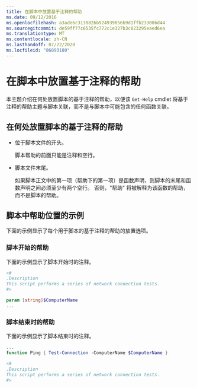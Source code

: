 ```yaml
---
title: 在脚本中放置基于注释的帮助
ms.date: 09/12/2016
ms.openlocfilehash: a3ade6c3138826b924939056b9d1ffb233006d44
ms.sourcegitcommit: de59ff77c6535fc772c1e327b3c823295eaed6ea
ms.translationtype: MT
ms.contentlocale: zh-CN
ms.lasthandoff: 07/22/2020
ms.locfileid: "86893180"
---
```

# <a name="placing-comment-based-help-in-scripts"></a>在脚本中放置基于注释的帮助

本主题介绍在何处放置脚本的基于注释的帮助，以便该 `Get-Help` cmdlet 将基于注释的帮助主题与脚本关联，而不是与脚本中可能包含的任何函数关联。

## <a name="where-to-place-comment-based-help-for-a-script"></a>在何处放置脚本的基于注释的帮助

- 位于脚本文件的开头。

  脚本帮助的前面只能是注释和空行。

- 脚本文件末尾。

  如果脚本正文中的第一项（帮助下的第一项）是函数声明，则脚本的末尾和函数声明之间必须至少有两个空行。 否则，"帮助" 将被解释为该函数的帮助，而不是脚本的帮助。

## <a name="examples-of-help-placement-in-a-script"></a>脚本中帮助位置的示例

下面的示例显示了每个用于脚本的基于注释的帮助的放置选项。

### <a name="help-at-the-beginning-of-a-script"></a>脚本开始的帮助

下面的示例显示了脚本开始时的注释。

```powershell
<#
.Description
This script performs a series of network connection tests.
#>

param [string]$ComputerName
...
```

### <a name="help-at-the-end-of-a-script"></a>脚本结束时的帮助

 下面的示例显示了脚本结束时的注释。

```powershell
...
function Ping { Test-Connection -ComputerName $ComputerName }

<#
.Description
This script performs a series of network connection tests.
#>
```
